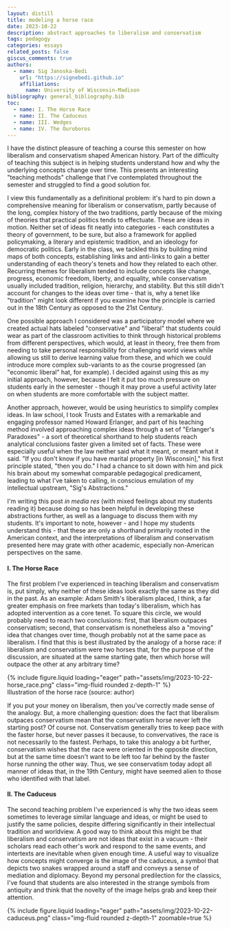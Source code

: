 ```yaml
---
layout: distill
title: modeling a horse race
date: 2023-10-22
description: abstract approaches to liberalism and conservatism
tags: pedagogy
categories: essays
related_posts: false
giscus_comments: true
authors:
  - name: Sig Janoska-Bedi
    url: "https://signebedi.github.io"
    affiliations:
      name: University of Wisconsin-Madison
bibliography: general_bibliography.bib
toc:
  - name: I. The Horse Race
  - name: II. The Caduceus
  - name: III. Wedges
  - name: IV. The Ouroboros
---
```


I have the distinct pleasure of teaching a course this semester on how liberalism and conservatism shaped American history. Part of the difficulty of teaching this subject is in helping students understand how and why the underlying concepts change over time. This presents an interesting "teaching methods" challenge that I've contemplated throughout the semester and struggled to find a good solution for. 

I view this fundamentally as a definitional problem: it's hard to pin down a comprehensive meaning for liberalism or conservatism, partly because of the long, complex history of the two traditions, partly because of the mixing of theories that practical politics tends to effectuate. These are ideas in motion. Neither set of ideas fit neatly into categories - each constitutes a theory of government, to be sure, but also a framework for applied policymaking, a literary and epistemic tradition, and an ideology for democratic politics. Early in the class, we tackled this by building mind maps of both concepts, establishing links and anti-links to gain a better understanding of each theory's tenets and how they related to each other. Recurring themes for liberalism tended to include concepts like change, progress, economic freedom, liberty, and equality, while conservatism usually included tradition, religion, hierarchy, and stability. But this still didn't account for changes to the ideas over time - that is, why a tenet like "tradition" might look different if you examine how the principle is carried out in the 18th Century as opposed to the 21st Century.

One possible approach I considered was a participatory model where we created actual hats labeled "conservative" and "liberal" that students could wear as part of the classroom activities to think through historical problems from different perspectives, which would, at least in theory, free them from needing to take personal responsibility for challenging world views while allowing us still to derive learning value from these, and which we could introduce more complex sub-variants to as the course progressed (an "economic liberal" hat, for example). I decided against using this as my initial approach, however, because I felt it put too much pressure on students early in the semester - though it may prove a useful activity later on when students are more comfortable with the subject matter.

Another approach, however, would be using heuristics to simplify complex ideas. In law school, I took Trusts and Estates with a remarkable and engaging professor named Howard Erlanger, and part of his teaching method involved approaching complex ideas through a set of "Erlanger's Paradoxes" - a sort of theoretical shorthand to help students reach analytical conclusions faster given a limited set of facts. These were especially useful when the law neither said what it meant, or meant what it said. "If you don't know if you have marital property [in Wisconsin]," his first principle stated, "then you do." I had a chance to sit down with him and pick his brain about my somewhat comparable pedagogical predicament, leading to what I've taken to calling, in conscious emulation of my intellectual upstream, "Sig's Abstractions."

I'm writing this post *in media res* (with mixed feelings about my students reading it) because doing so has been helpful in developing these abstractions further, as well as a language to discuss them with my students. It's important to note, however - and I hope my students understand this - that these are only a shorthand primarily rooted in the American context, and the interpretations of liberalism and conservatism presented here may grate with other academic, especially non-American perspectives on the same.

#### I. The Horse Race

The first problem I've experienced in teaching liberalism and conservatism is, put simply, why neither of these ideas look exactly the same as they did in the past. As an example: Adam Smith's liberalism placed, I think, a far greater emphasis on free markets than today's liberalism, which has adopted intervention as a core tenet. To square this circle, we would probably need to reach two conclusions: first, that liberalism outpaces conservatism; second, that conservatism is nonetheless also a "moving" idea that changes over time, though probably not at the same pace as liberalism. I find that this is best illustrated by the analogy of a horse race: if liberalism and conservatism were two horses that, for the purpose of the discussion, are situated at the same starting gate, then which horse will outpace the other at any arbitrary time?

<div class="row mt-3">
    <div class="col-sm mt-3 mt-md-0">
        {% include figure.liquid loading="eager" path="assets/img/2023-10-22-horse_race.png" class="img-fluid rounded z-depth-1" %}
    </div>
</div>
<div class="caption">
    Illustration of the horse race (source: author)
</div>

If you put your money on liberalism, then you've correctly made sense of the analogy. But, a more challenging question: does the fact that liberalism outpaces conservatism mean that the conservatism horse never left the starting post? Of course not. Conservatism generally tries to keep pace with the faster horse, but never passes it because, to convervatives, the race is not necessarily to the fastest. Perhaps, to take this analogy a bit further, conservatism wishes that the race were oriented in the opposite direction, but at the same time doesn't want to be left too far behind by the faster horse running the other way. Thus, we see conservatism today adopt all manner of ideas that, in the 19th Century, might have seemed alien to those who identified with that label.

#### II. The Caduceus

The second teaching problem I've experienced is why the two ideas seem sometimes to leverage similar language and ideas, or might be used to justify the same policies, despite differing significantly in their intellectual tradition and worldview. A good way to think about this might be that liberalism and conservatism are not ideas that exist in a vacuum - their scholars read each other's work and respond to the same events, and intertexts are inevitable when given enough time. A useful way to visualize how concepts might converge is the image of the caduceus, a symbol that depicts two snakes wrapped around a staff and conveys a sense of mediation and diplomacy. Beyond my personal predilection for the classics, I've found that students are also interested in the strange symbols from antiquity and think that the novelty of the image helps grab and keep their attention. 


<div class="row mt-3">
    <div class="col-sm mt-3 mt-md-0" style="height: 50%;">
        {% include figure.liquid loading="eager" path="assets/img/2023-10-22-caduceus.png" class="img-fluid rounded z-depth-1" zoomable=true %}
    </div>
</div>
<div class="caption">
    Two serpents wrapped around a staff (source: Ernest de Sarzec - Choquin de Sarzec, Ernest (1832-1901), Public domain, via Wikimedia Commons)
</div>

So, in visualizing this idea in a manner similar to the first, we might plot liberalism and conservatism as a wave function and its inverse, with the two waves periodically intersecting with one another.

<div class="row mt-3">
    <div class="col-sm mt-3 mt-md-0">
        {% include figure.liquid loading="eager" path="assets/img/2023-10-22-intertwined_lines.png" class="img-fluid rounded z-depth-1" %}
    </div>
</div>
<div class="caption">
    Illustration of two intersecting waves (source: author)
</div>

#### III. Wedges
 
The complexities of liberalism and conservatism often produce, not just distinctions between these theories, but also the divergences within each. This phenomenon, which I will here call "wedges," refers to the internal splits that can occur within a single theoretical framework. This concept stands in contrast to the "caduceus" model described above, where similar language and outcomes emerge from different frameworks. Here, we observe how a single framework can yield different substantive results.

I've taken to referring to this phenomenon as liminal divergence, or sometimes issue-based dichotomization if we'd like the emphasize the result instead of the *modus*, by which I mean cases where individuals or groups that adhere to conservative or liberal principles hold different, often-contradictory positions on substantive policy issues when compared to others that adhere to the same principles. Can a liberal thinker authentically justify (as opposed to cynically, or for political purposes) qualified immunity based on a liberal worldview? Can a conservative thinker justify affirmative action based on a conservative worldview?

These dichotomies, I would argue, don't emerge solely from the differences between opposing worldviews but rather emerge from the varying emphases on and interpretations of liminal concepts and controversies by individuals who subscribe to the same general political philosophy when they confront real events and issues relevant to their own lives. Here, I use the term "liminal concept" or controversy to describe the fundamental, often contentious ideas that exist at the boundaries or thresholds of a single political philosophy. They might be matters of interpretation, where different scholars approach, accept, or reject them in different ways. They seldom make up the core tenets of that philosophy and, as a result, are left sometimes without solid treatment by the academic community and perhaps willfully ignored by political practitioners. They are neither fully embraced nor entirely rejected by any single ideological group, but instead exist in a state of ambiguity or ambivalence.

What I mean is that it's not clear that humans are principled creatures *per se*, even if we often try to appear so. More often, we tend to "window shop" for the principles and procedures that get us what we want.<d-footnote>There is a lot of interesting literature on this. See eg. Tiebout (1956) for discussion on decisions on where to live, Briffault (2018) 2025-7 for unprincipled behavior as it relates to federalism.</d-footnote> But I would venture that, while the variation in positioning on substantive issues is useful in understanding this behavior, such analyses would likely result in the conclusion that the behavior is "unprincipled". However, a greater emphasis on the individual's reaction to liminal controversies can help make sense of these behaviors as still 'principled.'

But what are these liminal controversies? I think there are probably too many to provide an exhaustive list here, but a few might include disagreements over the individual vs. collective, material vs. ideological, outsiders vs. a political establishment, reforming institutions vs. all-out revolution.<d-footnote>I'm sure, if this essay were longer, we could have a useful discussion of this as it relates to the Horseshoe Theory of political ideology, but this will need to be saved for another time.</d-footnote>

<div class="row mt-3">
    <div class="col-sm mt-3 mt-md-0">
        {% include figure.liquid loading="eager" path="assets/img/2023-10-22-diverging_lines.png" class="img-fluid rounded z-depth-1" %}
    </div>
</div>
<div class="caption">
    Illustration of issue-based divergence (source: author)
</div>

#### IV. The Ouroboros

The previous conceptualizations presume that knowledge, culture, and institutions are constantly moving forward. However, this linear progression doesn't always hold true in the real world. Ideas don't just move forward; they also circle back, revisiting and reinterpreting past concepts. This leads us to a third teaching problem: why the ideas often seem to hearken back or revert to past approaches. Admittedly, this phenomenon is something that will become more apparent in discussions of more recent events as we are able to observe how history sometimes "repeats itself." For example, debates around the First National Bank were largely focused on constitutional interpretation, but later debates were able to leverage experience and history as evidence for or against the bank's rechartering.

The practice of "hearkening back" might be a less surprising phenomenon for conservatism, which places far greater an emphasis on history and tradition - but even liberalism has a tendency toward archaics. Take, for instance, the resurgence of classical liberal ideas among libertarians. While classical liberalism emphasizes individual liberty and limited government, it's been reinterpreted and adapted by modern libertarians to address contemporary issues. Whether or not libertarians constitute a Liberal or Conservative group will necessarily invite debate, but what's clear is that their core tenets draw heavily from early Liberal thought.

I think this idea is nicely modeled by the tail eater (Attic: ὁ οὐροβόρος), another ancient symbol of life, death, and rebirth - or, in a more abstract sense, the cyclicality that permeates all areas of life, to help illustrate how liberalism and conservatism don't just move forward, but can sometimes hearken to old arrangements.

<div class="row mt-3">
    <div class="col-sm mt-3 mt-md-0">
        {% include figure.liquid loading="eager" path="assets/img/2023-10-22-ouroboros.png" class="img-fluid rounded z-depth-1" %}
    </div>
</div>
<div class="caption">
    The serpent devours its own tail (source: <a href="https://commons.wikimedia.org/wiki/File:Serpiente_alquimica.jpg">anonymous medieval illuminator; uploader Carlos adanero</a>, Public domain, via Wikimedia Commons)
</div>

Represented in the same manner as the earlier concepts, it might look like two circles converging back upon themselves.

<div class="row mt-3">
    <div class="col-sm mt-3 mt-md-0">
        {% include figure.liquid loading="eager" path="assets/img/2023-10-22-circular_lines.png" class="img-fluid rounded z-depth-1" %}
    </div>
</div>
<div class="caption">
    Illustration of two curves converging back on themselves (source: author)
</div>

In any event, these musings constitute a slightly cleaned up set of working notes that have evolved over the first few weeks of the academic term. Thank you for reading, and hopefully the effort has been rewarding and enjoyable.
<div style="display: none;">
    <d-cite key="oakeshott1991"></d-cite>
    <d-cite key="fukuyama1992end"></d-cite>
    <d-cite key="tiebout1956"></d-cite>
    <d-cite key="briffault2018"></d-cite>
</div> 

